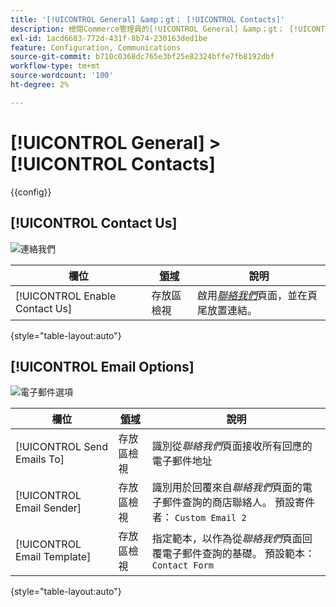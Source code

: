 ```yaml
---
title: '[!UICONTROL General] &amp；gt； [!UICONTROL Contacts]'
description: 檢閱Commerce管理員的[!UICONTROL General] &amp；gt； [!UICONTROL Contacts]頁面上的組態設定。
exl-id: 1acd6683-772d-431f-8b74-230163ded1be
feature: Configuration, Communications
source-git-commit: b710c0368dc765e3bf25e82324bffe7fb8192dbf
workflow-type: tm+mt
source-wordcount: '100'
ht-degree: 2%

---
```


# [!UICONTROL General] > [!UICONTROL Contacts]

{{config}}

## [!UICONTROL Contact Us]

![連絡我們](./assets/contacts-contact-us.png)<!-- zoom -->

<!-- [Contact Us](https://docs.magento.com/user-guide/stores/contact-us.html) -->

| 欄位 | [領域](../../getting-started/websites-stores-views.md#scope-settings) | 說明 |
|--- |--- |--- |
| [!UICONTROL Enable Contact Us] | 存放區檢視 | 啟用&#x200B;[_聯絡我們_](../../getting-started/store-details.md#contact-us-form)&#x200B;頁面，並在頁尾放置連結。 |

{style="table-layout:auto"}

## [!UICONTROL Email Options]

![電子郵件選項](./assets/contacts-email-options.png)<!-- zoom -->

<!-- [Email Options](https://docs.magento.com/user-guide/stores/contact-us.html) -->

| 欄位 | [領域](../../getting-started/websites-stores-views.md#scope-settings) | 說明 |
|--- |--- |--- |
| [!UICONTROL Send Emails To] | 存放區檢視 | 識別從&#x200B;_聯絡我們_&#x200B;頁面接收所有回應的電子郵件地址 |
| [!UICONTROL Email Sender] | 存放區檢視 | 識別用於回覆來自&#x200B;_聯絡我們_&#x200B;頁面的電子郵件查詢的商店聯絡人。 預設寄件者： `Custom Email 2` |
| [!UICONTROL Email Template] | 存放區檢視 | 指定範本，以作為從&#x200B;_聯絡我們_&#x200B;頁面回覆電子郵件查詢的基礎。 預設範本： `Contact Form` |

{style="table-layout:auto"}
